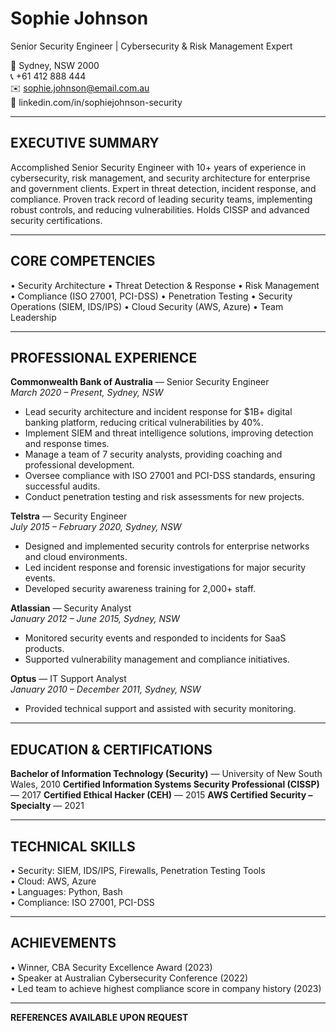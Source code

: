 # Sophie Johnson

Senior Security Engineer | Cybersecurity & Risk Management Expert

📍 Sydney, NSW 2000  
📞 +61 412 888 444  
✉️ sophie.johnson@email.com.au  
🔗 linkedin.com/in/sophiejohnson-security

---

## EXECUTIVE SUMMARY

Accomplished Senior Security Engineer with 10+ years of experience in cybersecurity, risk management, and security architecture for enterprise and government clients. Expert in threat detection, incident response, and compliance. Proven track record of leading security teams, implementing robust controls, and reducing vulnerabilities. Holds CISSP and advanced security certifications.

---

## CORE COMPETENCIES

• Security Architecture • Threat Detection & Response • Risk Management • Compliance (ISO 27001, PCI-DSS)
• Penetration Testing • Security Operations (SIEM, IDS/IPS) • Cloud Security (AWS, Azure) • Team Leadership

---

## PROFESSIONAL EXPERIENCE

**Commonwealth Bank of Australia** — Senior Security Engineer  
_March 2020 – Present, Sydney, NSW_

- Lead security architecture and incident response for $1B+ digital banking platform, reducing critical vulnerabilities by 40%.
- Implement SIEM and threat intelligence solutions, improving detection and response times.
- Manage a team of 7 security analysts, providing coaching and professional development.
- Oversee compliance with ISO 27001 and PCI-DSS standards, ensuring successful audits.
- Conduct penetration testing and risk assessments for new projects.

**Telstra** — Security Engineer  
_July 2015 – February 2020, Sydney, NSW_

- Designed and implemented security controls for enterprise networks and cloud environments.
- Led incident response and forensic investigations for major security events.
- Developed security awareness training for 2,000+ staff.

**Atlassian** — Security Analyst  
_January 2012 – June 2015, Sydney, NSW_

- Monitored security events and responded to incidents for SaaS products.
- Supported vulnerability management and compliance initiatives.

**Optus** — IT Support Analyst  
_January 2010 – December 2011, Sydney, NSW_

- Provided technical support and assisted with security monitoring.

---

## EDUCATION & CERTIFICATIONS

**Bachelor of Information Technology (Security)** — University of New South Wales, 2010
**Certified Information Systems Security Professional (CISSP)** — 2017
**Certified Ethical Hacker (CEH)** — 2015
**AWS Certified Security – Specialty** — 2021

---

## TECHNICAL SKILLS

• Security: SIEM, IDS/IPS, Firewalls, Penetration Testing Tools  
• Cloud: AWS, Azure  
• Languages: Python, Bash  
• Compliance: ISO 27001, PCI-DSS

---

## ACHIEVEMENTS

• Winner, CBA Security Excellence Award (2023)  
• Speaker at Australian Cybersecurity Conference (2022)  
• Led team to achieve highest compliance score in company history (2023)

---

**REFERENCES AVAILABLE UPON REQUEST**
